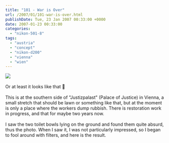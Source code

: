 ```yaml
---
title: "101 - War is Over"
url: /2007/01/101-war-is-over.html
publishDate: Tue, 23 Jan 2007 00:33:00 +0000
date: 2007-01-23 00:33:00
categories: 
  - "nikon-501-8"
tags: 
  - "austria"
  - "concept"
  - "nikon-d200"
  - "vienna"
  - "wien"
---
```

<a href="https://d25zfm9zpd7gm5.cloudfront.net/1200x1200/2007/20070122_124411_ps.jpg"><img src="https://d25zfm9zpd7gm5.cloudfront.net/0600x0600/2007/20070122_124411_ps.jpg"/></a><br/><br/>Or at least it looks like that 🙂<br/><br/>This is at the southern side of "Justizpalast" (Palace of Justice) in Vienna, a small stretch that should be lawn or something like that, but at the moment is only a place where the workers dump rubbish. There is restoration work in progress, and that for maybe two years now.<br/><br/>I saw the two toilet bowls lying on the ground and found them quite absurd, thus the photo. When I saw it, I was not particularly impressed, so I began to fool around with filters, and here is the result.
